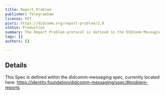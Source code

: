 ```yaml
---
title: Report Problem
publisher: TelegramSam
license: MIT
piuri: https://didcomm.org/report-problem/2.0
status: Production
summary: The Report Problem protocol is defined in the DIDComm Messaging Spec. This protocol describes sending a problem report to another party.
tags: []
authors: []

---
```


## Details

This Spec is defined within the didcomm-messaging spec, currently located here: https://identity.foundation/didcomm-messaging/spec/#problem-reports


